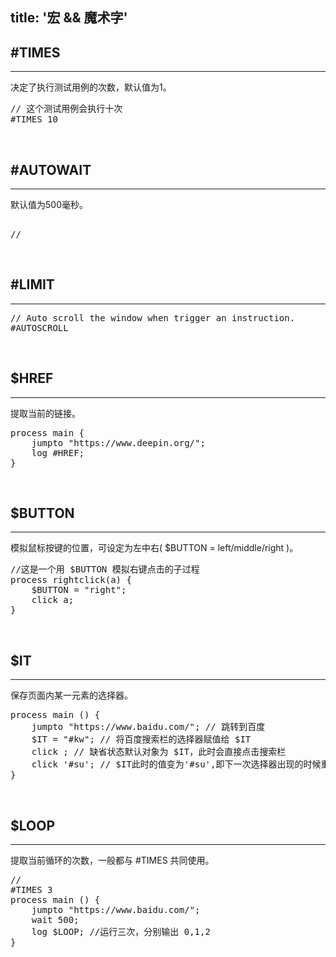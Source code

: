 title: '宏 && 魔术字'
---

## #TIMES
---
决定了执行测试用例的次数，默认值为1。

<pre class='sublemon'>
// 这个测试用例会执行十次
#TIMES 10
</pre>

<br>

## #AUTOWAIT
---
默认值为500毫秒。

<pre class='sublemon'>

// 
</pre>

<br>

## #LIMIT
---

<pre class='sublemon'>
// Auto scroll the window when trigger an instruction.
#AUTOSCROLL
</pre>

<br>

## $HREF
---

提取当前的链接。

<pre class='sublemon'>
process main {
    jumpto "https://www.deepin.org/";
    log #HREF;
}
</pre>

<br>

## $BUTTON
---

模拟鼠标按键的位置，可设定为左中右( $BUTTON = left/middle/right )。
<pre class='sublemon'>
//这是一个用 $BUTTON 模拟右键点击的子过程
process rightclick(a) {
    $BUTTON = "right";
    click a;
}
</pre>

<br>

## $IT
---

保存页面内某一元素的选择器。
<pre class='sublemon'>
process main () {
	jumpto "https://www.baidu.com/"; // 跳转到百度
	$IT = "#kw"; // 将百度搜索栏的选择器赋值给 $IT
	click ; // 缺省状态默认对象为 $IT，此时会直接点击搜索栏
	click '#su'; // $IT此时的值变为'#su',即下一次选择器出现的时候重新赋值给$IT
}
</pre>

<br>

## $LOOP
---

提取当前循环的次数，一般都与 #TIMES 共同使用。
<pre class='sublemon'>
//
#TIMES 3
process main () {
	jumpto "https://www.baidu.com/";
	wait 500;
	log $LOOP; //运行三次，分别输出 0,1,2
}
</pre>

<br>

